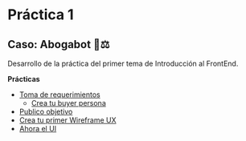 # Práctica 1 

## Caso: Abogabot 🤖⚖️

Desarrollo de la práctica del primer tema de Introducción al FrontEnd.

**Prácticas**
- [Toma de requerimientos](./Requerimientos.md)
    - [Crea tu buyer persona](./Buyer_persona.pdf)
- [Publico objetivo](./Publico_objetivo.pdf)
- [Crea tu primer Wireframe UX](./Wireframe_UX.pdf)
- [Ahora el UI](./UI.pdf)
